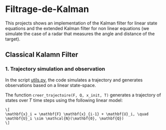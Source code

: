 # Filtrage-de-Kalman

This projects shows an implementation of the Kalman filter for linear state equations and the extended Kalman filter for non linear equations (we simulate the case of a radar that measures the angle and distance of the target).   

## Classical Kalamn Filter

### 1. Trajectory simulation and observation 

In the script [utils.py](utils.py), the code simulates a trajectory and generates observations based on a linear state-space. 

The function `creer_trajectoire(F, Q, x_init, T)` generates a trajectory of states over 𝑇 time steps using the following linear model:

    \[
    \mathbf{x}_i = \mathbf{F} \mathbf{x}_{i-1} + \mathbf{U}_i, \quad \mathbf{U}_i \sim \mathcal{N}(\mathbf{0}, \mathbf{Q})
    \]
